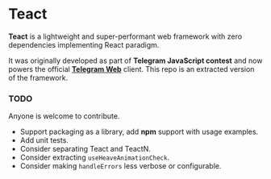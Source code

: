 # Teact

**Teact** is a lightweight and super-performant web framework with zero dependencies implementing React paradigm.

It was originally developed as part of **Telegram JavaScript contest** and now powers the official [**Telegram Web**](https://github.com/Ajaxy/telegram-tt) client. This repo is an extracted version of the framework.

### TODO

Anyone is welcome to contribute.

- Support packaging as a library, add **npm** support with usage examples.
- Add unit tests.
- Consider separating Teact and TeactN.
- Consider extracting `useHeaveAnimationCheck`.
- Consider making `handleErrors` less verbose or configurable.
